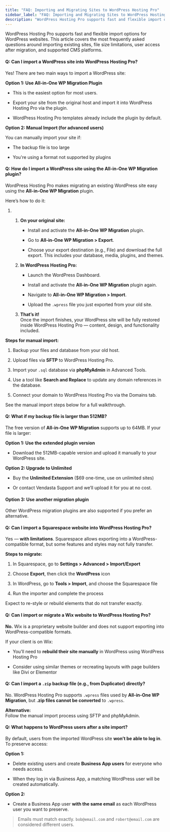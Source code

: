 ```yaml
---
title: "FAQ: Importing and Migrating Sites to WordPress Hosting Pro"
sidebar_label: "FAQ: Importing and Migrating Sites to WordPress Hosting Pro"
description: "WordPress Hosting Pro supports fast and flexible import options for WordPress websites. This article covers the most frequently asked questions around importin"
---
```


WordPress Hosting Pro supports fast and flexible import options for WordPress websites. This article covers the most frequently asked questions around importing existing sites, file size limitations, user access after migration, and supported CMS platforms.

#### **Q: Can I import a WordPress site into WordPress Hosting Pro?**

Yes! There are two main ways to import a WordPress site:

**Option 1: Use All-in-One WP Migration Plugin**

*   This is the easiest option for most users.
    
*   Export your site from the original host and import it into WordPress Hosting Pro via the plugin.
    
*   WordPress Hosting Pro templates already include the plugin by default.
    

**Option 2: Manual Import (for advanced users)**

You can manually import your site if:

*   The backup file is too large
    
*   You're using a format not supported by plugins
    

#### **Q: How do I import a WordPress site using the All-in-One WP Migration plugin?**

WordPress Hosting Pro makes migrating an existing WordPress site easy using the **All-in-One WP Migration** plugin.

Here’s how to do it:

1.  1.  **On your original site:**
        
        *   Install and activate the **All-in-One WP Migration** plugin.
            
        *   Go to **All-in-One WP Migration > Export**.
            
        *   Choose your export destination (e.g., File) and download the full export. This includes your database, media, plugins, and themes.
            
    2.  **In WordPress Hosting Pro:**
        
        *   Launch the WordPress Dashboard.
            
        *   Install and activate the **All-in-One WP Migration** plugin again.
            
        *   Navigate to **All-in-One WP Migration > Import**.
            
        *   Upload the `.wpress` file you just exported from your old site.
            
    3.  **That’s it!**  
        Once the import finishes, your WordPress site will be fully restored inside WordPress Hosting Pro — content, design, and functionality included.
        

**Steps for manual import:**

1.  Backup your files and database from your old host.
    
2.  Upload files via **SFTP** to WordPress Hosting Pro.
    
3.  Import your `.sql` database via **phpMyAdmin** in Advanced Tools.
    
4.  Use a tool like **Search and Replace** to update any domain references in the database.
    
5.  Connect your domain to WordPress Hosting Pro via the Domains tab.
    

See the manual import steps below for a full walkthrough.

#### **Q: What if my backup file is larger than 512MB?**

The free version of **All-in-One WP Migration** supports up to 64MB. If your file is larger:

**Option 1: Use the extended plugin version**

*   Download the 512MB-capable version and upload it manually to your WordPress site.
    

**Option 2: Upgrade to Unlimited**

*   Buy the **Unlimited Extension** ($69 one-time, use on unlimited sites)
    
*   Or contact Vendasta Support and we’ll upload it for you at no cost.
    

#### Option 3: Use another migration plugin

Other WordPress migration plugins are also supported if you prefer an alternative.

#### **Q: Can I import a Squarespace website into WordPress Hosting Pro?**

Yes — **with limitations**. Squarespace allows exporting into a WordPress-compatible format, but some features and styles may not fully transfer.

**Steps to migrate:**

1.  In Squarespace, go to **Settings > Advanced > Import/Export**
    
2.  Choose **Export**, then click the **WordPress** icon
    
3.  In WordPress, go to **Tools > Import**, and choose the Squarespace file
    
4.  Run the importer and complete the process
    

Expect to re-style or rebuild elements that do not transfer exactly.

#### **Q: Can I import or migrate a Wix website to WordPress Hosting Pro?**

**No.** Wix is a proprietary website builder and does not support exporting into WordPress-compatible formats.

If your client is on Wix:

*   You’ll need to **rebuild their site manually** in WordPress using WordPress Hosting Pro
    
*   Consider using similar themes or recreating layouts with page builders like Divi or Elementor
    

#### **Q: Can I import a `.zip` backup file (e.g., from Duplicator) directly?**

No. WordPress Hosting Pro supports `.wpress` files used by **All-in-One WP Migration**, but **.zip files cannot be converted** to `.wpress`.

**Alternative:**  
Follow the manual import process using SFTP and phpMyAdmin.

#### **Q: What happens to WordPress users after a site import?**

By default, users from the imported WordPress site **won’t be able to log in**. To preserve access:

**Option 1:**

*   Delete existing users and create **Business App users** for everyone who needs access.
    
*   When they log in via Business App, a matching WordPress user will be created automatically.
    

**Option 2:**

*   Create a Business App user **with the same email** as each WordPress user you want to preserve.
    

> Emails must match exactly. `bob@email.com` and `robert@email.com` are considered different users.